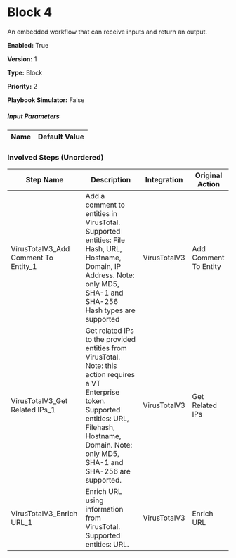 # Block 4
An embedded workflow that can receive inputs and return an output.



**Enabled:** True

**Version:** 1

**Type:** Block

**Priority:** 2

**Playbook Simulator:** False


##### Input Parameters
|Name|Default Value|
|----|-------------|


### Involved Steps (Unordered)
|Step Name|Description|Integration|Original Action|
|---------|-----------|-----------|---------------|
|VirusTotalV3_Add Comment To Entity_1|Add a comment to entities in VirusTotal. Supported entities: File Hash, URL, Hostname, Domain, IP Address. Note: only MD5, SHA-1 and SHA-256 Hash types are supported|VirusTotalV3|Add Comment To Entity|
|VirusTotalV3_Get Related IPs_1|Get related IPs to the provided entities from VirusTotal. Note: this action requires a VT Enterprise token. Supported entities: URL, Filehash, Hostname, Domain. Note: only MD5, SHA-1 and SHA-256 are supported.|VirusTotalV3|Get Related IPs|
|VirusTotalV3_Enrich URL_1|Enrich URL using information from VirusTotal. Supported entities: URL.|VirusTotalV3|Enrich URL|

